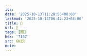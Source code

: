 ```yaml
---
ivs:
date: '2025-10-13T11:28:55+08:00'
lastmod: '2025-10-14T06:42:23+08:00'
title: 󰟗
url: 󰟗
tags: [照]
hex: '7167'
src: GHZR
note:
---
```


